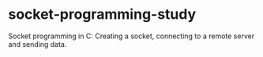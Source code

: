 # socket-programming-study
Socket programming in C: Creating a socket, connecting to a remote server and sending data.
